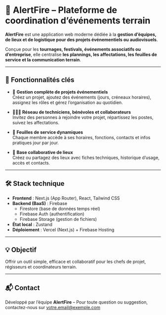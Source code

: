 # 📛 AlertFire – Plateforme de coordination d’événements terrain

**AlertFire** est une application web moderne dédiée à la **gestion d’équipes, de lieux et de logistique pour des projets événementiels ou audiovisuels**.

Conçue pour les **tournages, festivals, événements associatifs ou d’entreprise**, elle centralise **les plannings, les affectations, les feuilles de service et la communication terrain**.

---

## 🚀 Fonctionnalités clés

- 🔧 **Gestion complète de projets événementiels**  
  Créez un projet, ajoutez des événements (jours, créneaux horaires), assignez les rôles et gérez l’organisation au quotidien.

- 🧑‍🤝‍🧑 **Réseau de techniciens, bénévoles et collaborateurs**  
  Invitez des personnes à rejoindre votre projet, répartissez les postes, suivez les affectations.

- 📄 **Feuilles de service dynamiques**  
  Chaque membre accède à ses horaires, fonctions, contacts et infos pratiques jour par jour.

- 📍 **Base collaborative de lieux**  
  Créez ou partagez des lieux avec fiches techniques, historique d’usage, accès et contacts.

---

## 🛠 Stack technique

- **Frontend** : Next.js (App Router), React, Tailwind CSS
- **Backend (BaaS)** : Firebase
  - Firestore (base de données temps réel)
  - Firebase Auth (authentification)
  - Firebase Storage (gestion de fichiers)
- **État local** : Zustand
- **Déploiement** : Vercel (Next.js) + Firebase Hosting

---

## 💡 Objectif

Offrir un outil simple, efficace et collaboratif pour les chefs de projet, régisseurs et coordinateurs terrain.

---

## 📬 Contact

Développé par l’équipe **AlertFire** – Pour toute question ou suggestion, contactez-nous sur [votre.email@exemple.com](mailto:votre.email@exemple.com)

